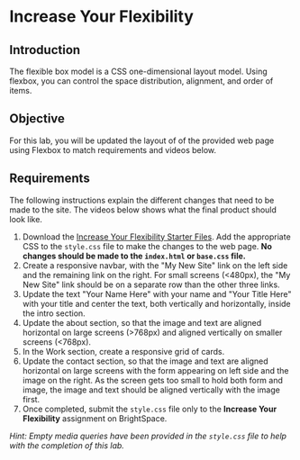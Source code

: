 # Increase Your Flexibility

## Introduction
The flexible box model is a CSS one-dimensional layout model. Using flexbox, you can control the space distribution, alignment, and order of items.

## Objective
For this lab, you will be updated the layout of of the provided web page using Flexbox to match requirements and videos below.

## Requirements
The following instructions explain the different changes that need to be made to the site. The videos below shows what the final product should look like. 


1. Download the [Increase Your Flexibility Starter Files](https://github.com/MTM6230/increase-your-flexibility/archive/master.zip). Add the appropriate CSS to the `style.css` file to make the changes to the web page. **No changes should be made to the `index.html` or `base.css` file.**
2. Create a responsive navbar, with the "My New Site" link on the left side and the remaining link on the right. For small screens (<480px), the "My New Site" link should be on a separate row than the other three links.
3. Update the text "Your Name Here" with your name and "Your Title Here" with your title and center the text, both vertically and horizontally, inside the intro section.
4. Update the about section, so that the image and text are aligned horizontal on large screens (>768px) and aligned vertically on smaller screens (<768px).
5. In the Work section, create a responsive grid of cards.
6. Update the contact section, so that the image and text are aligned horizontal on large screens with the form appearing on left side and the image on the right. As the screen  gets too small to hold both form and image, the image and text should be aligned vertically with the image first. 
7. Once completed, submit the `style.css` file only to the **Increase Your Flexibility** assignment on BrightSpace.

*Hint: Empty media queries have been provided in the `style.css` file to help with the completion of this lab.*

